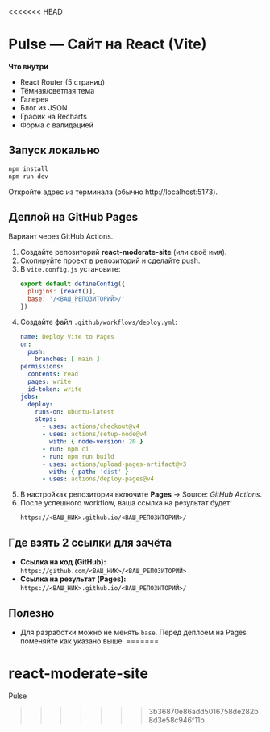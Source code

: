 <<<<<<< HEAD
# Pulse — Сайт на React (Vite)

**Что внутри**
- React Router (5 страниц)
- Тёмная/светлая тема 
- Галерея 
- Блог из JSON
- График на Recharts
- Форма с валидацией

## Запуск локально
```bash
npm install
npm run dev
```

Откройте адрес из терминала (обычно http://localhost:5173).

## Деплой на GitHub Pages
Вариант через GitHub Actions.

1. Создайте репозиторий **react-moderate-site** (или своё имя).
2. Скопируйте проект в репозиторий и сделайте push.
3. В `vite.config.js` установите:
   ```js
   export default defineConfig({
     plugins: [react()],
     base: '/<ВАШ_РЕПОЗИТОРИЙ>/'
   })
   ```
4. Создайте файл `.github/workflows/deploy.yml`:
   ```yaml
   name: Deploy Vite to Pages
   on:
     push:
       branches: [ main ]
   permissions:
     contents: read
     pages: write
     id-token: write
   jobs:
     deploy:
       runs-on: ubuntu-latest
       steps:
         - uses: actions/checkout@v4
         - uses: actions/setup-node@v4
           with: { node-version: 20 }
         - run: npm ci
         - run: npm run build
         - uses: actions/upload-pages-artifact@v3
           with: { path: 'dist' }
         - uses: actions/deploy-pages@v4
   ```
5. В настройках репозитория включите **Pages** → Source: *GitHub Actions*.
6. После успешного workflow, ваша ссылка на результат будет:
   ```
   https://<ВАШ_НИК>.github.io/<ВАШ_РЕПОЗИТОРИЙ>/
   ```

## Где взять 2 ссылки для зачёта
- **Ссылка на код (GitHub):** `https://github.com/<ВАШ_НИК>/<ВАШ_РЕПОЗИТОРИЙ>`
- **Ссылка на результат (Pages):** `https://<ВАШ_НИК>.github.io/<ВАШ_РЕПОЗИТОРИЙ>/`

## Полезно
- Для разработки можно не менять `base`. Перед деплоем на Pages поменяйте как указано выше.
=======
# react-moderate-site
Pulse
>>>>>>> 3b36870e86add5016758de282b8d3e58c946f11b

